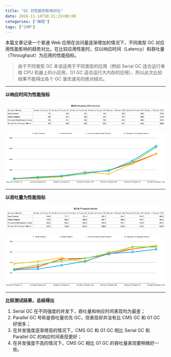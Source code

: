 ```yaml
---
title: "GC 对性能的影响对比"
date: 2018-11-14T10:21:22+08:00
categories: ["编程"]
tags: ["JVM"]
---
```


本篇文章记录一个普通 Web 应用在访问量逐渐增加的情况下，不同类型 GC 对应用性能影响的趋势对比。<!-- more -->在比较应用性能时，仅以响应时间（Latency）和吞吐量（Throughput）为应用的性能指标。

> 由于不同类型 GC 本该适用于不同类型的应用（例如 Serial GC 适合运行单核 CPU 机器上的小应用，G1 GC 适合运行大内存的应用），所以此次比较结果不能得出各个 GC 谁优谁劣的绝对结论。

---

**以响应时间为性能指标**

![image](/images/GC对性能的影响对比/latency-table.png)

![image](/images/GC对性能的影响对比/latency-img.png)

---

**以吞吐量为性能指标**

![image](/images/GC对性能的影响对比/throughput-table.png)

![image](/images/GC对性能的影响对比/throughput-img.png)

---

**比较测试结果，总结得出**

1. Serial GC 在不同强度的并发下，吞吐量和响应时间表现均为最差；
2. Parallel GC 号称是吞吐量优先 GC，但表现却并没有比 CMS GC 和 G1 GC 好很多；
3. 在并发强度逐渐增高的情况下，CMS GC 和 G1 GC 相比 Serial GC 和 Parallel GC 的响应时间表现更好；
4. 在并发强度不高的情况下，CMS GC 相比 G1 GC 的吞吐量表现要稍微好一些。
